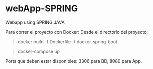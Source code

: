 # webApp-SPRING
Webapp using SPRING JAVA


Para correr el proyecto con Docker:
Desde el directorio del proyecto:

> docker build -f Dockerfile -t docker-spring-boot .

> docker-compose up 

Ports que deben estar disponibles: 3306 para BD, 8080 para App.

